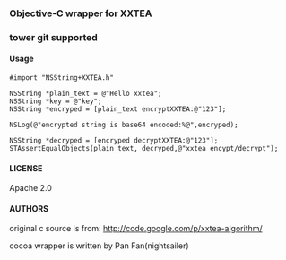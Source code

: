 ### Objective-C wrapper for XXTEA

### tower git supported

#### Usage

    #import "NSString+XXTEA.h"
    
    NSString *plain_text = @"Hello xxtea";
    NSString *key = @"key";
    NSString *encryped = [plain_text encryptXXTEA:@"123"];
    
    NSLog(@"encrypted string is base64 encoded:%@",encryped);
    
    NSString *decryped = [encryped decryptXXTEA:@"123"];
    STAssertEqualObjects(plain_text, decryped,@"xxtea encypt/decrypt");


#### LICENSE
    
Apache 2.0

#### AUTHORS

original c source is from: http://code.google.com/p/xxtea-algorithm/

cocoa wrapper is written by Pan Fan(nightsailer)
